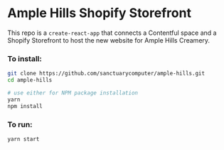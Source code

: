 # Ample Hills Shopify Storefront

This repo is a `create-react-app` that connects a Contentful space and a Shopify Storefront to host the new website for Ample Hills Creamery.

### To install:
```bash
git clone https://github.com/sanctuarycomputer/ample-hills.git
cd ample-hills

# use either for NPM package installation
yarn
npm install
```

### To run:
```bash
yarn start
```
